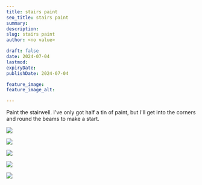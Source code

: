 ```yaml
---
title: stairs paint
seo_title: stairs paint
summary:
description:
slug: stairs paint
author: <no value>

draft: false
date: 2024-07-04
lastmod:
expiryDate:
publishDate: 2024-07-04

feature_image:
feature_image_alt:

---
```


Paint the stairwell. I've only got half a tin of paint, but I'll get into the corners and round the beams to make a start.


![](/images/0794.jpeg)

![](/images/0795.jpeg)

![](/images/0796.jpeg)

![](/images/0797.jpeg)

![](/images/0798.jpeg)

